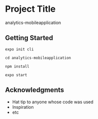 # Project Title

analytics-mobileapplication

## Getting Started

```
expo init cli 
```
```
cd analytics-mobileapplication
```
```
npm install
```
```
expo start
```




## Acknowledgments

* Hat tip to anyone whose code was used
* Inspiration
* etc


